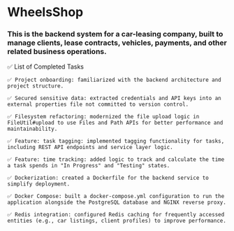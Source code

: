 # WheelsShop
### This is the backend system for a car-leasing company, built to manage clients, lease contracts, vehicles, payments, and other related business operations.

✅ List of Completed Tasks
  
    ✅ Project onboarding: familiarized with the backend architecture and project structure.
  
    ✅ Secured sensitive data: extracted credentials and API keys into an external properties file not committed to version control.
  
    ✅ Filesystem refactoring: modernized the file upload logic in FileUtil#upload to use Files and Path APIs for better performance and maintainability.
  
    ✅ Feature: task tagging: implemented tagging functionality for tasks, including REST API endpoints and service layer logic.
  
    ✅ Feature: time tracking: added logic to track and calculate the time a task spends in "In Progress" and "Testing" states.
  
    ✅ Dockerization: created a Dockerfile for the backend service to simplify deployment.
  
    ✅ Docker Compose: built a docker-compose.yml configuration to run the application alongside the PostgreSQL database and NGINX reverse proxy.
  
    ✅ Redis integration: configured Redis caching for frequently accessed entities (e.g., car listings, client profiles) to improve performance.
